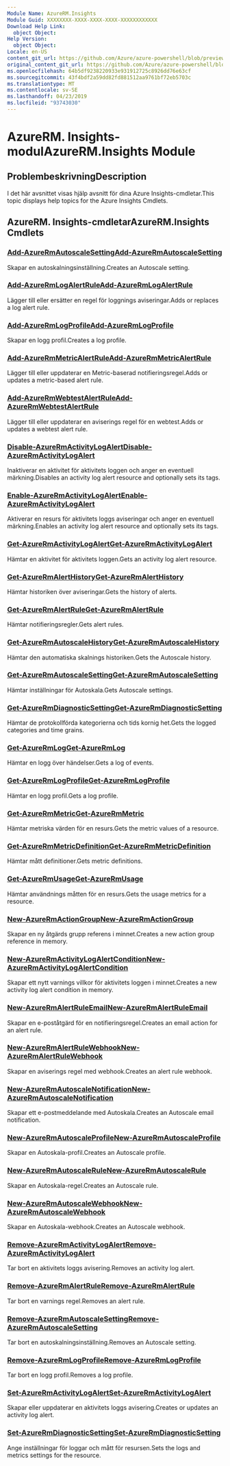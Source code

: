 ```yaml
---
Module Name: AzureRM.Insights
Module Guid: XXXXXXXX-XXXX-XXXX-XXXX-XXXXXXXXXXXX
Download Help Link:
  object Object: 
Help Version:
  object Object: 
Locale: en-US
content_git_url: https://github.com/Azure/azure-powershell/blob/preview/src/ResourceManager/Insights/Commands.Insights/help/AzureRM.Insights.md
original_content_git_url: https://github.com/Azure/azure-powershell/blob/preview/src/ResourceManager/Insights/Commands.Insights/help/AzureRM.Insights.md
ms.openlocfilehash: 64b5df9238220933e931912725c8926dd76e63cf
ms.sourcegitcommit: 43f4bdf2a59dd82fd881512aa9761bf72eb5703c
ms.translationtype: MT
ms.contentlocale: sv-SE
ms.lasthandoff: 04/23/2019
ms.locfileid: "93743030"
---
```

# <span data-ttu-id="eca73-101">AzureRM. Insights-modul</span><span class="sxs-lookup"><span data-stu-id="eca73-101">AzureRM.Insights Module</span></span>
## <span data-ttu-id="eca73-102">Problembeskrivning</span><span class="sxs-lookup"><span data-stu-id="eca73-102">Description</span></span>
<span data-ttu-id="eca73-103">I det här avsnittet visas hjälp avsnitt för dina Azure Insights-cmdletar.</span><span class="sxs-lookup"><span data-stu-id="eca73-103">This topic displays help topics for the Azure Insights Cmdlets.</span></span>

## <span data-ttu-id="eca73-104">AzureRM. Insights-cmdletar</span><span class="sxs-lookup"><span data-stu-id="eca73-104">AzureRM.Insights Cmdlets</span></span>
### [<span data-ttu-id="eca73-105">Add-AzureRmAutoscaleSetting</span><span class="sxs-lookup"><span data-stu-id="eca73-105">Add-AzureRmAutoscaleSetting</span></span>](Add-AzureRmAutoscaleSetting.md)
<span data-ttu-id="eca73-106">Skapar en autoskalningsinställning.</span><span class="sxs-lookup"><span data-stu-id="eca73-106">Creates an Autoscale setting.</span></span>

### [<span data-ttu-id="eca73-107">Add-AzureRmLogAlertRule</span><span class="sxs-lookup"><span data-stu-id="eca73-107">Add-AzureRmLogAlertRule</span></span>](Add-AzureRmLogAlertRule.md)
<span data-ttu-id="eca73-108">Lägger till eller ersätter en regel för loggnings aviseringar.</span><span class="sxs-lookup"><span data-stu-id="eca73-108">Adds or replaces a log alert rule.</span></span>

### [<span data-ttu-id="eca73-109">Add-AzureRmLogProfile</span><span class="sxs-lookup"><span data-stu-id="eca73-109">Add-AzureRmLogProfile</span></span>](Add-AzureRmLogProfile.md)
<span data-ttu-id="eca73-110">Skapar en logg profil.</span><span class="sxs-lookup"><span data-stu-id="eca73-110">Creates a log profile.</span></span>

### [<span data-ttu-id="eca73-111">Add-AzureRmMetricAlertRule</span><span class="sxs-lookup"><span data-stu-id="eca73-111">Add-AzureRmMetricAlertRule</span></span>](Add-AzureRmMetricAlertRule.md)
<span data-ttu-id="eca73-112">Lägger till eller uppdaterar en Metric-baserad notifieringsregel.</span><span class="sxs-lookup"><span data-stu-id="eca73-112">Adds or updates a metric-based alert rule.</span></span>

### [<span data-ttu-id="eca73-113">Add-AzureRmWebtestAlertRule</span><span class="sxs-lookup"><span data-stu-id="eca73-113">Add-AzureRmWebtestAlertRule</span></span>](Add-AzureRmWebtestAlertRule.md)
<span data-ttu-id="eca73-114">Lägger till eller uppdaterar en aviserings regel för en webtest.</span><span class="sxs-lookup"><span data-stu-id="eca73-114">Adds or updates a webtest alert rule.</span></span>

### [<span data-ttu-id="eca73-115">Disable-AzureRmActivityLogAlert</span><span class="sxs-lookup"><span data-stu-id="eca73-115">Disable-AzureRmActivityLogAlert</span></span>](Disable-AzureRmActivityLogAlert.md)
<span data-ttu-id="eca73-116">Inaktiverar en aktivitet för aktivitets loggen och anger en eventuell märkning.</span><span class="sxs-lookup"><span data-stu-id="eca73-116">Disables an activity log alert resource and optionally sets its tags.</span></span>

### [<span data-ttu-id="eca73-117">Enable-AzureRmActivityLogAlert</span><span class="sxs-lookup"><span data-stu-id="eca73-117">Enable-AzureRmActivityLogAlert</span></span>](Enable-AzureRmActivityLogAlert.md)
<span data-ttu-id="eca73-118">Aktiverar en resurs för aktivitets loggs aviseringar och anger en eventuell märkning.</span><span class="sxs-lookup"><span data-stu-id="eca73-118">Enables an activity log alert resource and optionally sets its tags.</span></span>

### [<span data-ttu-id="eca73-119">Get-AzureRmActivityLogAlert</span><span class="sxs-lookup"><span data-stu-id="eca73-119">Get-AzureRmActivityLogAlert</span></span>](Get-AzureRmActivityLogAlert.md)
<span data-ttu-id="eca73-120">Hämtar en aktivitet för aktivitets loggen.</span><span class="sxs-lookup"><span data-stu-id="eca73-120">Gets an activity log alert resource.</span></span>

### [<span data-ttu-id="eca73-121">Get-AzureRmAlertHistory</span><span class="sxs-lookup"><span data-stu-id="eca73-121">Get-AzureRmAlertHistory</span></span>](Get-AzureRmAlertHistory.md)
<span data-ttu-id="eca73-122">Hämtar historiken över aviseringar.</span><span class="sxs-lookup"><span data-stu-id="eca73-122">Gets the history of alerts.</span></span>

### [<span data-ttu-id="eca73-123">Get-AzureRmAlertRule</span><span class="sxs-lookup"><span data-stu-id="eca73-123">Get-AzureRmAlertRule</span></span>](Get-AzureRmAlertRule.md)
<span data-ttu-id="eca73-124">Hämtar notifieringsregler.</span><span class="sxs-lookup"><span data-stu-id="eca73-124">Gets alert rules.</span></span>

### [<span data-ttu-id="eca73-125">Get-AzureRmAutoscaleHistory</span><span class="sxs-lookup"><span data-stu-id="eca73-125">Get-AzureRmAutoscaleHistory</span></span>](Get-AzureRmAutoscaleHistory.md)
<span data-ttu-id="eca73-126">Hämtar den automatiska skalnings historiken.</span><span class="sxs-lookup"><span data-stu-id="eca73-126">Gets the Autoscale history.</span></span>

### [<span data-ttu-id="eca73-127">Get-AzureRmAutoscaleSetting</span><span class="sxs-lookup"><span data-stu-id="eca73-127">Get-AzureRmAutoscaleSetting</span></span>](Get-AzureRmAutoscaleSetting.md)
<span data-ttu-id="eca73-128">Hämtar inställningar för Autoskala.</span><span class="sxs-lookup"><span data-stu-id="eca73-128">Gets Autoscale settings.</span></span>

### [<span data-ttu-id="eca73-129">Get-AzureRmDiagnosticSetting</span><span class="sxs-lookup"><span data-stu-id="eca73-129">Get-AzureRmDiagnosticSetting</span></span>](Get-AzureRmDiagnosticSetting.md)
<span data-ttu-id="eca73-130">Hämtar de protokollförda kategorierna och tids kornig het.</span><span class="sxs-lookup"><span data-stu-id="eca73-130">Gets the logged categories and time grains.</span></span>

### [<span data-ttu-id="eca73-131">Get-AzureRmLog</span><span class="sxs-lookup"><span data-stu-id="eca73-131">Get-AzureRmLog</span></span>](Get-AzureRmLog.md)
<span data-ttu-id="eca73-132">Hämtar en logg över händelser.</span><span class="sxs-lookup"><span data-stu-id="eca73-132">Gets a log of events.</span></span>

### [<span data-ttu-id="eca73-133">Get-AzureRmLogProfile</span><span class="sxs-lookup"><span data-stu-id="eca73-133">Get-AzureRmLogProfile</span></span>](Get-AzureRmLogProfile.md)
<span data-ttu-id="eca73-134">Hämtar en logg profil.</span><span class="sxs-lookup"><span data-stu-id="eca73-134">Gets a log profile.</span></span>

### [<span data-ttu-id="eca73-135">Get-AzureRmMetric</span><span class="sxs-lookup"><span data-stu-id="eca73-135">Get-AzureRmMetric</span></span>](Get-AzureRmMetric.md)
<span data-ttu-id="eca73-136">Hämtar metriska värden för en resurs.</span><span class="sxs-lookup"><span data-stu-id="eca73-136">Gets the metric values of a resource.</span></span>

### [<span data-ttu-id="eca73-137">Get-AzureRmMetricDefinition</span><span class="sxs-lookup"><span data-stu-id="eca73-137">Get-AzureRmMetricDefinition</span></span>](Get-AzureRmMetricDefinition.md)
<span data-ttu-id="eca73-138">Hämtar mått definitioner.</span><span class="sxs-lookup"><span data-stu-id="eca73-138">Gets metric definitions.</span></span>

### [<span data-ttu-id="eca73-139">Get-AzureRmUsage</span><span class="sxs-lookup"><span data-stu-id="eca73-139">Get-AzureRmUsage</span></span>](Get-AzureRmUsage.md)
<span data-ttu-id="eca73-140">Hämtar användnings måtten för en resurs.</span><span class="sxs-lookup"><span data-stu-id="eca73-140">Gets the usage metrics for a resource.</span></span>

### [<span data-ttu-id="eca73-141">New-AzureRmActionGroup</span><span class="sxs-lookup"><span data-stu-id="eca73-141">New-AzureRmActionGroup</span></span>](New-AzureRmActionGroup.md)
<span data-ttu-id="eca73-142">Skapar en ny åtgärds grupp referens i minnet.</span><span class="sxs-lookup"><span data-stu-id="eca73-142">Creates a new action group reference in memory.</span></span>

### [<span data-ttu-id="eca73-143">New-AzureRmActivityLogAlertCondition</span><span class="sxs-lookup"><span data-stu-id="eca73-143">New-AzureRmActivityLogAlertCondition</span></span>](New-AzureRmActivityLogAlertCondition.md)
<span data-ttu-id="eca73-144">Skapar ett nytt varnings villkor för aktivitets loggen i minnet.</span><span class="sxs-lookup"><span data-stu-id="eca73-144">Creates a new activity log alert condition in memory.</span></span>

### [<span data-ttu-id="eca73-145">New-AzureRmAlertRuleEmail</span><span class="sxs-lookup"><span data-stu-id="eca73-145">New-AzureRmAlertRuleEmail</span></span>](New-AzureRmAlertRuleEmail.md)
<span data-ttu-id="eca73-146">Skapar en e-poståtgärd för en notifieringsregel.</span><span class="sxs-lookup"><span data-stu-id="eca73-146">Creates an email action for an alert rule.</span></span>

### [<span data-ttu-id="eca73-147">New-AzureRmAlertRuleWebhook</span><span class="sxs-lookup"><span data-stu-id="eca73-147">New-AzureRmAlertRuleWebhook</span></span>](New-AzureRmAlertRuleWebhook.md)
<span data-ttu-id="eca73-148">Skapar en aviserings regel med webhook.</span><span class="sxs-lookup"><span data-stu-id="eca73-148">Creates an alert rule webhook.</span></span>

### [<span data-ttu-id="eca73-149">New-AzureRmAutoscaleNotification</span><span class="sxs-lookup"><span data-stu-id="eca73-149">New-AzureRmAutoscaleNotification</span></span>](New-AzureRmAutoscaleNotification.md)
<span data-ttu-id="eca73-150">Skapar ett e-postmeddelande med Autoskala.</span><span class="sxs-lookup"><span data-stu-id="eca73-150">Creates an Autoscale email notification.</span></span>

### [<span data-ttu-id="eca73-151">New-AzureRmAutoscaleProfile</span><span class="sxs-lookup"><span data-stu-id="eca73-151">New-AzureRmAutoscaleProfile</span></span>](New-AzureRmAutoscaleProfile.md)
<span data-ttu-id="eca73-152">Skapar en Autoskala-profil.</span><span class="sxs-lookup"><span data-stu-id="eca73-152">Creates an Autoscale profile.</span></span>

### [<span data-ttu-id="eca73-153">New-AzureRmAutoscaleRule</span><span class="sxs-lookup"><span data-stu-id="eca73-153">New-AzureRmAutoscaleRule</span></span>](New-AzureRmAutoscaleRule.md)
<span data-ttu-id="eca73-154">Skapar en Autoskala-regel.</span><span class="sxs-lookup"><span data-stu-id="eca73-154">Creates an Autoscale rule.</span></span>

### [<span data-ttu-id="eca73-155">New-AzureRmAutoscaleWebhook</span><span class="sxs-lookup"><span data-stu-id="eca73-155">New-AzureRmAutoscaleWebhook</span></span>](New-AzureRmAutoscaleWebhook.md)
<span data-ttu-id="eca73-156">Skapar en Autoskala-webhook.</span><span class="sxs-lookup"><span data-stu-id="eca73-156">Creates an Autoscale webhook.</span></span>

### [<span data-ttu-id="eca73-157">Remove-AzureRmActivityLogAlert</span><span class="sxs-lookup"><span data-stu-id="eca73-157">Remove-AzureRmActivityLogAlert</span></span>](Remove-AzureRmActivityLogAlert.md)
<span data-ttu-id="eca73-158">Tar bort en aktivitets loggs avisering.</span><span class="sxs-lookup"><span data-stu-id="eca73-158">Removes an activity log alert.</span></span>

### [<span data-ttu-id="eca73-159">Remove-AzureRmAlertRule</span><span class="sxs-lookup"><span data-stu-id="eca73-159">Remove-AzureRmAlertRule</span></span>](Remove-AzureRmAlertRule.md)
<span data-ttu-id="eca73-160">Tar bort en varnings regel.</span><span class="sxs-lookup"><span data-stu-id="eca73-160">Removes an alert rule.</span></span>

### [<span data-ttu-id="eca73-161">Remove-AzureRmAutoscaleSetting</span><span class="sxs-lookup"><span data-stu-id="eca73-161">Remove-AzureRmAutoscaleSetting</span></span>](Remove-AzureRmAutoscaleSetting.md)
<span data-ttu-id="eca73-162">Tar bort en autoskalningsinställning.</span><span class="sxs-lookup"><span data-stu-id="eca73-162">Removes an Autoscale setting.</span></span>

### [<span data-ttu-id="eca73-163">Remove-AzureRmLogProfile</span><span class="sxs-lookup"><span data-stu-id="eca73-163">Remove-AzureRmLogProfile</span></span>](Remove-AzureRmLogProfile.md)
<span data-ttu-id="eca73-164">Tar bort en logg profil.</span><span class="sxs-lookup"><span data-stu-id="eca73-164">Removes a log profile.</span></span>

### [<span data-ttu-id="eca73-165">Set-AzureRmActivityLogAlert</span><span class="sxs-lookup"><span data-stu-id="eca73-165">Set-AzureRmActivityLogAlert</span></span>](Set-AzureRmActivityLogAlert.md)
<span data-ttu-id="eca73-166">Skapar eller uppdaterar en aktivitets loggs avisering.</span><span class="sxs-lookup"><span data-stu-id="eca73-166">Creates or updates an activity log alert.</span></span>

### [<span data-ttu-id="eca73-167">Set-AzureRmDiagnosticSetting</span><span class="sxs-lookup"><span data-stu-id="eca73-167">Set-AzureRmDiagnosticSetting</span></span>](Set-AzureRmDiagnosticSetting.md)
<span data-ttu-id="eca73-168">Ange inställningar för loggar och mått för resursen.</span><span class="sxs-lookup"><span data-stu-id="eca73-168">Sets the logs and metrics settings for the resource.</span></span>
